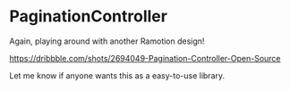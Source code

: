 # PaginationController
Again, playing around with another Ramotion design!

https://dribbble.com/shots/2694049-Pagination-Controller-Open-Source

Let me know if anyone wants this as a easy-to-use library.
